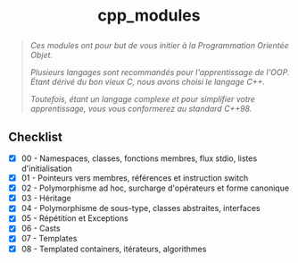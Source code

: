# <p align="center">cpp_modules</p>
> *Ces modules ont pour but de vous initier à la Programmation Orientée Objet.*
>
> *Plusieurs langages sont recommandés pour l'apprentissage de l'OOP. Étant dérivé du bon vieux C, nous avons choisi le langage C++.*
>
> *Toutefois, étant un langage complexe et pour simplifier votre apprentissage, vous vous conformerez au standard C++98.*

## Checklist
- [x] 00 - Namespaces, classes, fonctions membres, flux stdio, listes d'initialisation
- [x] 01 - Pointeurs vers membres, références et instruction switch
- [x] 02 - Polymorphisme ad hoc, surcharge d'opérateurs et forme canonique
- [x] 03 - Héritage
- [x] 04 - Polymorphisme de sous-type, classes abstraites, interfaces
- [x] 05 - Répétition et Exceptions
- [x] 06 - Casts
- [x] 07 - Templates
- [x] 08 - Templated containers, itérateurs, algorithmes
